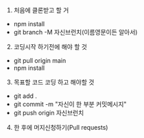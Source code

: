 1. 처음에 클론받고 할 거
- npm install
- git branch -M 자신브런치(이름영문이든 알아서)

2. 코딩시작 하기전에 해야 할 것
- git pull origin main
- npm install

3. 목표할 코드 코딩 하고 해야할 것
- git add .
- git commit -m "자신이 한 부분 커밋메시지"
- git push origin 자신브런치

4. 한 후에 머지신청하기(Pull requests)

